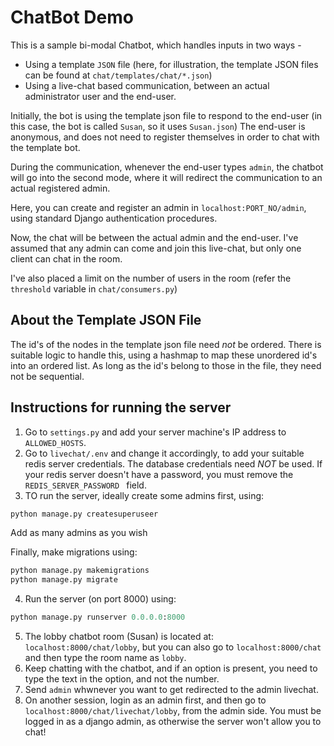 # ChatBot Demo

This is a sample bi-modal Chatbot, which handles inputs in two ways -
* Using a template `JSON` file (here, for illustration, the template JSON files can be found at `chat/templates/chat/*.json`)
* Using a live-chat based communication, between an actual administrator user and the end-user.

Initially, the bot is using the template json file to respond to the end-user (in this case, the bot is called `Susan`, so it uses `Susan.json`)
The end-user is anonymous, and does not need to register themselves in order to chat with the template bot.

During the communication, whenever the end-user types `admin`, the chatbot will go into the second mode, where it will redirect the communication to an actual registered admin.

Here, you can create and register an admin in `localhost:PORT_NO/admin`, using standard Django authentication procedures.

Now, the chat will be between the actual admin and the end-user. I've assumed that any admin can come and join this live-chat, but only one client can chat in the room.

I've also placed a limit on the number of users in the room (refer the `threshold` variable in `chat/consumers.py`)

## About the Template JSON File
The id's of the nodes in the template json file need *not* be ordered. There is suitable logic to handle this, using a hashmap to map these unordered id's into an ordered list. As long as the id's belong to those in the file, they need not be sequential.

## Instructions for running the server
1. Go to `settings.py` and add your server machine's IP address to `ALLOWED_HOSTS`.
2. Go to `livechat/.env` and change it accordingly, to add your suitable redis server credentials. The database credentials need *NOT* be used. If your redis server doesn't have a password, you must remove the `REDIS_SERVER_PASSWORD ` field.
3. TO run the server, ideally create some admins first, using:
```python
python manage.py createsuperuseer
```

Add as many admins as you wish

Finally, make migrations using:
```python
python manage.py makemigrations
python manage.py migrate
```

4. Run the server (on port 8000) using:
```python
python manage.py runserver 0.0.0.0:8000
```

5. The lobby chatbot room (Susan) is located at: `localhost:8000/chat/lobby`, but you can also go to `localhost:8000/chat` and then type the room name as `lobby`.
6. Keep chatting with the chatbot, and if an option is present, you need to type the text in the option, and not the number.
7. Send `admin` whwnever you want to get redirected to the admin livechat.
8. On another session, login as an admin first, and then go to `localhost:8000/chat/livechat/lobby`, from the admin side. You must be logged in as a django admin, as otherwise the server won't allow you to chat!
